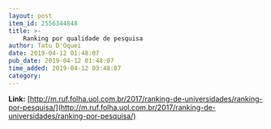 ```yaml
---
layout: post
item_id: 2556344848
title: >-
    Ranking por qualidade de pesquisa
author: Tatu D'Oquei
date: 2019-04-12 01:48:07
pub_date: 2019-04-12 01:48:07
time_added: 2019-04-12 03:48:07
category: 
---
```


**Link:** [http://m.ruf.folha.uol.com.br/2017/ranking-de-universidades/ranking-por-pesquisa/](http://m.ruf.folha.uol.com.br/2017/ranking-de-universidades/ranking-por-pesquisa/)

